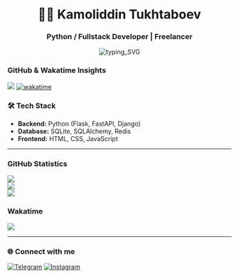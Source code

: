 
<h1 align="center">👨‍💻 Kamoliddin Tukhtaboev</h1>
<h3 align="center">Python / Fullstack Developer | Freelancer</h3>

<p align="center">
  <img src="https://readme-typing-svg.demolab.com?font=Fira+Code&duration=2000&pause=1000&color=52D7FC&width=435&lines=Python+%7C+Flask+%7C+FastAPI+%7C+Django;Databases+%7C+SQLite+%7C+SQLAlchemy+%7C+Redis;Frontend+%7C+HTML+%7C+CSS+%7C+JavaScript;Freelancer+%7C+Open+to+Opportunities!" alt="typing_SVG" />
</p>

### GitHub & Wakatime Insights
![](https://komarev.com/ghpvc/?username=kamolgks&base=2767)
[![wakatime](https://wakatime.com/badge/user/cd78fb4f-27ff-40b1-8a3c-eddd5695a9d1.svg)](https://wakatime.com/@cd78fb4f-27ff-40b1-8a3c-eddd5695a9d1)

### 🛠️ Tech Stack
- **Backend:** Python (Flask, FastAPI, Django)
- **Database:** SQLite, SQLAlchemy, Redis
- **Frontend:** HTML, CSS, JavaScript

---

### GitHub Statistics
<div>
  <picture>
    <source 
      srcset="https://github-readme-streak-stats.herokuapp.com?user=kamolgks&theme=github_dark_dimmed&mode=weekly" 
      media="(prefers-color-scheme: dark)"
    /> 
    <source 
      srcset="https://github-readme-streak-stats.herokuapp.com?user=kamolgks&mode=weekly" 
      media="(prefers-color-scheme: light), (prefers-color-scheme: no-preference)" 
    /> 
    <img src="https://github-readme-streak-stats.herokuapp.com?user=kamolgks&mode=weekly" /> 
  </picture>
</div>

<div>
  <picture>
    <source
      srcset="https://github-readme-stats.vercel.app/api?username=kamolgks&show_icons=true&theme=github_dark_dimmed"
      media="(prefers-color-scheme: dark)"
    />
    <source
      srcset="https://github-readme-stats.vercel.app/api?username=kamolgks&show_icons=true"
      media="(prefers-color-scheme: light), (prefers-color-scheme: no-preference)"
    />
    <img src="https://github-readme-stats.vercel.app/api?username=kamolgks&show_icons=true" />
  </picture>
</div>

<div>
  <picture>
    <source
      srcset="https://github-readme-stats.vercel.app/api/top-langs/?username=kamolgks&show_icons=true&theme=github_dark_dimmed&langs_count=5"
      media="(prefers-color-scheme: dark)"
    />
    <source
      srcset="https://github-readme-stats.vercel.app/api/top-langs/?username=kamolgks&show_icons=true&langs_count=5"
      media="(prefers-color-scheme: light), (prefers-color-scheme: no-preference)"
    />
    <img src="https://github-readme-stats.vercel.app/api/top-langs/?username=kamolgks&show_icons=true&langs_count=5" />
  </picture>
</div>

### Wakatime
<div>
  <picture>
    <source 
      srcset="https://github-readme-stats.vercel.app/api/wakatime?username=kamolgks&theme=github_dark_dimmed&langs_count=14" 
      media="(prefers-color-scheme: dark)"
    /> 
    <source 
      srcset="https://github-readme-stats.vercel.app/api/wakatime?username=kamolgks&langs_count=14" 
      media="(prefers-color-scheme: light), (prefers-color-scheme: no-preference)"
    /> 
    <img src="https://github-readme-stats.vercel.app/api/wakatime?username=kamolgks&langs_count=14" /> 
  </picture>
</div>

---

### 🌐 Connect with me

[![Telegram](https://img.shields.io/badge/Telegram-2CA5E0?style=for-the-badge&logo=telegram&logoColor=white)](https://t.me/kamolgks)
[![Instagram](https://img.shields.io/badge/Instagram-E4405F?style=for-the-badge&logo=instagram&logoColor=white)](https://instagram.com/kamolgks)

